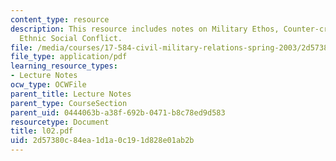 ```yaml
---
content_type: resource
description: This resource includes notes on Military Ethos, Counter-critique, and
  Ethnic Social Conflict.
file: /media/courses/17-584-civil-military-relations-spring-2003/2d57380c84ea1d1a0c191d828e01ab2b_l02.pdf
file_type: application/pdf
learning_resource_types:
- Lecture Notes
ocw_type: OCWFile
parent_title: Lecture Notes
parent_type: CourseSection
parent_uid: 0444063b-a38f-692b-0471-b8c78ed9d583
resourcetype: Document
title: l02.pdf
uid: 2d57380c-84ea-1d1a-0c19-1d828e01ab2b
---
```

